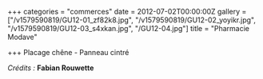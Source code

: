 +++
categories = "commerces"
date = 2012-07-02T00:00:00Z
gallery = ["/v1579590819/GU12-01_zf82k8.jpg", "/v1579590819/GU12-02_yoyikr.jpg", "/v1579590819/GU12-03_s4xkan.jpg", "/GU12-04.jpg"]
title = "Pharmacie Modave"

+++
Placage chêne - Panneau cintré

_Crédits :_ **Fabian Rouwette**